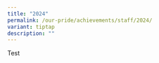 ```yaml
---
title: "2024"
permalink: /our-pride/achievements/staff/2024/
variant: tiptap
description: ""
---
```

<p>Test</p>